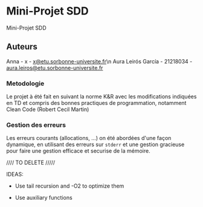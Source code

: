 # Mini-Projet SDD

Mini-Projet SDD

## Auteurs

Anna - x - x@etu.sorbonne-universite.fr\n
Aura Leirós García - 21218034 - aura.leiros@etu.sorbonne-universite.fr

### Metodologie

Le projet à été fait en suivant la norme K&R avec les modifications indiquées en TD et compris des bonnes practiques de programmation, notamment Clean Code (Robert Cecil Martin)

### Gestion des erreurs

Les erreurs courants (allocations, ...) on été abordées d'une façon dynamique, en utilisant des erreurs sur `stderr` et une gestion gracieuse pour faire une gestion efficace et securise de la mémoire.






//// TO DELETE /////

IDEAS:

- Use tail recursion and -O2 to optimize them

- Use auxiliary functions


